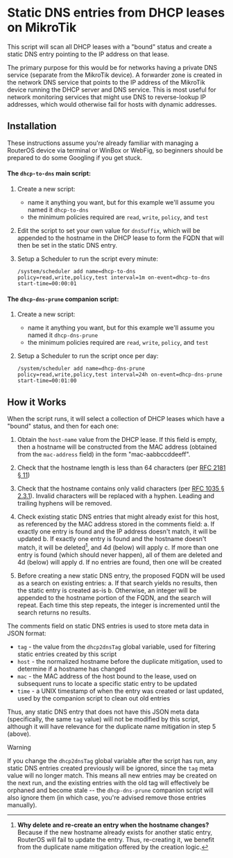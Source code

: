 # Static DNS entries from DHCP leases on MikroTik

This script will scan all DHCP leases with a "bound" status and create a static DNS entry pointing to the IP address on that lease.

The primary purpose for this would be for networks having a private DNS service (separate from the MikroTik device).  A forwarder zone is created in the network DNS service that points to the IP address of the MikroTik device running the DHCP server and DNS service.  This is most useful for network monitoring services that might use DNS to reverse-lookup IP addresses, which would otherwise fail for hosts with dynamic addresses.


## Installation

These instructions assume you're already familiar with managing a RouterOS device via terminal or WinBox or WebFig, so beginners should be prepared to do some Googling if you get stuck.

#### The `dhcp-to-dns` main script:

1. Create a new script:
   - name it anything you want, but for this example we'll assume you named it `dhcp-to-dns`
   - the minimum policies required are `read`, `write`, `policy`, and `test`

2. Edit the script to set your own value for `dnsSuffix`, which will be appended to the hostname in the DHCP lease to form the FQDN that will then be set in the static DNS entry.

3. Setup a Scheduler to run the script every minute:
   ```routeros-script
   /system/scheduler add name=dhcp-to-dns policy=read,write,policy,test interval=1m on-event=dhcp-to-dns start-time=00:00:01
   ```

#### The `dhcp-dns-prune` companion script:

1. Create a new script:
   - name it anything you want, but for this example we'll assume you named it `dhcp-dns-prune`
   - the minimum policies required are `read`, `write`, `policy`, and `test`

2. Setup a Scheduler to run the script once per day:
   ```routeros-script
   /system/scheduler add name=dhcp-dns-prune policy=read,write,policy,test interval=24h on-event=dhcp-dns-prune start-time=00:01:00
   ```


## How it Works

When the script runs, it will select a collection of DHCP leases which have a "bound" status, and then for each one:

1.  Obtain the `host-name` value from the DHCP lease.  If this field is empty, then a hostname will be constructed from the MAC address (obtained from the `mac-address` field) in the form "mac-aabbccddeeff".

2. Check that the hostname length is less than 64 characters (per [RFC 2181 § 11](https://datatracker.ietf.org/doc/html/rfc2181#section-11))

3. Check that the hostname contains only valid characters (per [RFC 1035 § 2.3.1](https://datatracker.ietf.org/doc/html/rfc1035#section-2.3.1)).  Invalid characters will be replaced with a hyphen.  Leading and trailing hyphens will be removed.

4. Check existing static DNS entries that might already exist for this host, as referenced by the MAC address stored in the comments field:
   a. If exactly one entry is found and the IP address doesn't match, it will be updated
   b. If exactly one entry is found and the hostname doesn't match, it will be deleted[^1], and 4d (below) will apply
   c. If more than one entry is found (which should never happen), all of them are deleted and 4d (below) will apply
   d. If no entries are found, then one will be created

5. Before creating a new static DNS entry, the proposed FQDN will be used as a search on existing entries:
   a. If that search yields no results, then the static entry is created as-is
   b. Otherwise, an integer will be appended to the hostname portion of the FQDN, and the search will repeat.  Each time this step repeats, the integer is incremented until the search returns no results.

[^1]: **Why delete and re-create an entry when the hostname changes?**  Because if the new hostname already exists for another static entry, RouterOS will fail to update the entry.  Thus, re-creating it, we benefit from the duplicate name mitigation offered by the creation logic.

The comments field on static DNS entries is used to store meta data in JSON format:
 * `tag` - the value from the `dhcp2dnsTag` global variable, used for filtering static entries created by this script
 * `host` - the normalized hostname before the duplicate mitigation, used to determine if a hostname has changed
 * `mac` - the MAC address of the host bound to the lease, used on subsequent runs to locate a specific static entry to be updated
 * `time` - a UNIX timestamp of when the entry was created or last updated, used by the companion script to clean out old entries

Thus, any static DNS entry that does not have this JSON meta data (specifically, the same `tag` value) will not be modified by this script, although it will have relevance for the duplicate name mitigation in step 5 (above).


> [!WARNING]
> If you change the `dhcp2dnsTag` global variable after the script has run, any static DNS entries created previously will be ignored, since the `tag` meta value will no longer match.  This means all new entries may be created on the next run, and the existing entries with the old tag will effectively be orphaned and become stale -- the `dhcp-dns-prune` companion script will also ignore them (in which case, you're advised remove those entries manually).